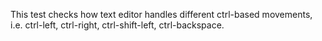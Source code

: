 This test checks how text editor handles different ctrl-based movements, i.e. ctrl-left, ctrl-right, ctrl-shift-left, ctrl-backspace.
